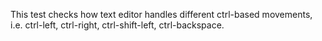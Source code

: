 This test checks how text editor handles different ctrl-based movements, i.e. ctrl-left, ctrl-right, ctrl-shift-left, ctrl-backspace.
